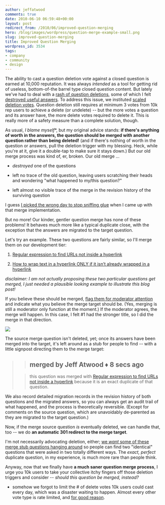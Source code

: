 ```yaml
---
author: jeffatwood
comments: true
date: 2010-06-10 06:59:48+00:00
layout: post
redirect_from: /2010/06/improved-question-merging
hero: /blog/images/wordpress/question-merge-example-small.png
slug: improved-question-merging
title: Improved Question Merging
wordpress_id: 3534
tags:
- company
- community
- design
---
```



The ability to cast a question deletion vote against a closed question is earned at 10,000 reputation. It was always _intended_ as a tool for getting rid of useless, bottom-of-the barrel type closed question content. But lately we've had to deal with a [rash of question deletions](http://meta.stackoverflow.com/questions/50069/why-are-we-deleting-instead-of-merging), some of which I felt [destroyed useful answers](http://meta.stackoverflow.com/questions/51097/the-great-question-deletion-audit-of-2010). To address this issue, we instituted [scaled deletion votes](http://meta.stackoverflow.com/questions/50523/should-delete-votes-be-limited-like-close-votes). Question deletion still requires at minimum 3 votes from 10k rep users to achieve a delete (or undelete) -- but the more votes a question and its answer have, the more delete votes required to delete it. This is really more of a safety measure than a complete solution, though.



As usual, _I blame myself_*, but my original advice stands: **if there's anything of worth in the answers, the question should be merged with another question rather than being deleted!** (and if there's nothing of worth in the question or answers, pull the deletion trigger with my blessing. Heck, while you're at it, give it a double-tap to make sure it stays down.) But our old merge process was kind of, er, broken. Our old merge …







  * _destroyed_ one of the questions

  * left no trace of the old question, leaving users scratching their heads and wondering "what happened to my/this question?"

  * left almost no visible trace of the merge in the revision history of the surviving question




I guess [I picked the wrong day to stop sniffing glue](http://www.youtube.com/watch?v=v46plhmxXU4) when I came up with that merge implementation.



But no more! Our kinder, gentler question merge has none of these problems! It behaves much more like a typical duplicate close, with the exception that the answers are migrated to the target question.



Let's try an example. These two questions are fairly similar, so I'll merge them on our development tier:







  1. [Regular expression to find URLs not inside a hyperlink](http://stackoverflow.com/questions/1315653/regular-expression-to-find-urls-not-inside-a-hyperlink)

  2. [How to wrap text in a hyperlink ONLY if it isn’t already wrapped in a hyperlink](http://stackoverflow.com/questions/1191637/how-to-wrap-text-in-a-hyperlink-only-if-it-isnt-already-wrapped-in-a-hyperlink)




_disclaimer: I am not actually proposing these two particular questions get merged, I just needed a plausible looking example to illustrate this blog post!_



If you believe these should be merged, [flag them for moderator attention](http://blog.stackoverflow.com/2009/04/raising-a-red-flag/) and indicate what you believe the merge target should be. (Yes, merging is still a moderator only function at the moment.) If the moderator agrees, the merge will happen. In this case, I felt #1 had the stronger title, so I did the merge in that direction. 



[![](/blog/images/wordpress/question-merge-example-small.png)](/blog/images/wordpress/question-merge-example.png)



The source merge question isn't deleted, yet; once its answers have been merged into the target, it's left around as a stub for people to find -- with a little signpost directing them to the merge target:





<blockquote>

> 
> ## merged by Jeff Atwood ♦ 8 secs ago
> 
> 

> 
> this question was merged with [Regular expression to find URLs not inside a hyperlink](http://stackoverflow.com/questions/1315653/regular-expression-to-find-urls-not-inside-a-hyperlink) because it is an exact duplicate of that question.
> 
> 
</blockquote>





We also record detailed migration records in the revision history of both questions and the migrated answers, so you can always get an audit trail of what happened, and the process is theoretically reversible. (Except for comments on the source question, which are unavoidably de-parented as they are migrated to the target question.)



Now, if the merge source question _is_ eventually deleted, we can handle that, too -- we do **an automatic 301 redirect to the merge target**.



I'm not necessarily advocating deletion, either; [we _want_ some of these merge stub questions hanging around](http://blog.stackoverflow.com/2009/04/handling-duplicate-questions/) so people can find two "identical" questions that were asked in two totally different ways. The _exact, perfect_ duplicate question, in my experience, is much more rare than people think.



Anyway, now that we finally have **a much saner question merge process**, I urge you 10k users to take your collective itchy fingers off those deletion triggers and consider -- _should this question be merged, instead?_



* somehow we forgot to limit the # of delete votes 10k users could cast every day, which was a disaster waiting to happen. Almost every other vote type is rate limited, and [for good reason](http://www.codinghorror.com/blog/2009/02/rate-limiting-and-velocity-checking.html).
